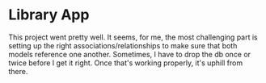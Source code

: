 # Library App

This project went pretty well. It seems, for me, the most challenging part is setting up the right associations/relationships to make sure that both models reference one another. Sometimes, I have to drop the db once or twice before I get it right. Once that's working properly, it's uphill from there.
